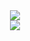 <div align="center"> <img src="https://activity-graph.herokuapp.com/graph?username=crystaldesu&theme=xcode" /> </div>

<div align="center"> <img src="https://github-readme-stats.vercel.app/api/top-langs/?username=crystaldesu&hide_title=true&hide_border=true&layout=compact&langs_count=6&text_color=000&icon_color=fff&bg_color=0,52fa5a,4dfcff,c64dff&theme=graywhite" /> </div>
